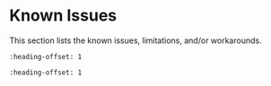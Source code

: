 # Known Issues

This section lists the known issues, limitations, and/or workarounds.

```{include} ../../../../release/known_issues/cannot_add_sdk_components.md
:heading-offset: 1
```

```{include} ../../../../release/known_issues/mcuxpresso_config_tools_v600_clone_issue.md
:heading-offset: 1
```

